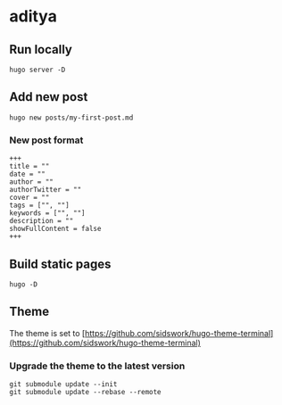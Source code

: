 # aditya

## Run locally

```
hugo server -D
```

## Add new post

```
hugo new posts/my-first-post.md
```

### New post format

```
+++
title = ""
date = ""
author = ""
authorTwitter = ""
cover = ""
tags = ["", ""]
keywords = ["", ""]
description = ""
showFullContent = false
+++
```

## Build static pages

```
hugo -D
```

## Theme

The theme is set to [https://github.com/sidswork/hugo-theme-terminal](https://github.com/sidswork/hugo-theme-terminal)

### Upgrade the theme to the latest version

```
git submodule update --init
git submodule update --rebase --remote
```
